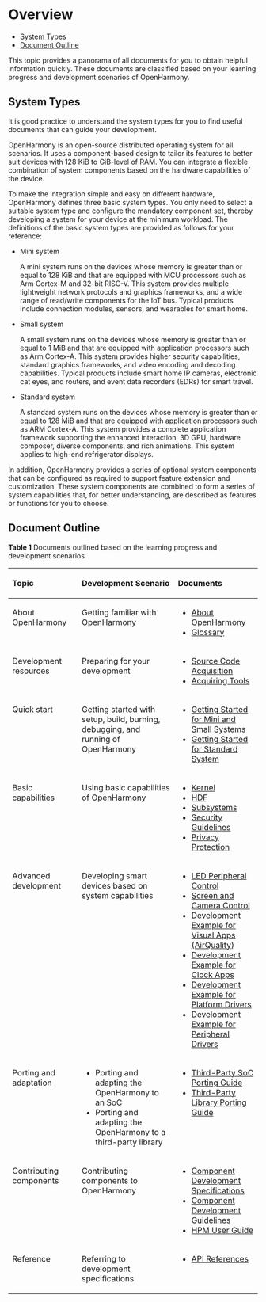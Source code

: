 # Overview<a name="EN-US_TOPIC_0000001152533331"></a>

-   [System Types](#section767218232110)
-   [Document Outline](#section19810171681218)

This topic provides a panorama of all documents for you to obtain helpful information quickly. These documents are classified based on your learning progress and development scenarios of OpenHarmony.

## System Types<a name="section767218232110"></a>

It is good practice to understand the system types for you to find useful documents that can guide your development.

OpenHarmony is an open-source distributed operating system for all scenarios. It uses a component-based design to tailor its features to better suit devices with 128 KiB to GiB-level of RAM. You can integrate a flexible combination of system components based on the hardware capabilities of the device.

To make the integration simple and easy on different hardware, OpenHarmony defines three basic system types. You only need to select a suitable system type and configure the mandatory component set, thereby developing a system for your device at the minimum workload. The definitions of the basic system types are provided as follows for your reference:

-   Mini system

    A mini system runs on the devices whose memory is greater than or equal to 128 KiB and that are equipped with MCU processors such as Arm Cortex-M and 32-bit RISC-V. This system provides multiple lightweight network protocols and graphics frameworks, and a wide range of read/write components for the IoT bus. Typical products include connection modules, sensors, and wearables for smart home.

-   Small system

    A small system runs on the devices whose memory is greater than or equal to 1 MiB and that are equipped with application processors such as Arm Cortex-A. This system provides higher security capabilities, standard graphics frameworks, and video encoding and decoding capabilities. Typical products include smart home IP cameras, electronic cat eyes, and routers, and event data recorders \(EDRs\) for smart travel.

-   Standard system

    A standard system runs on the devices whose memory is greater than or equal to 128 MiB and that are equipped with application processors such as ARM Cortex-A. This system provides a complete application framework supporting the enhanced interaction, 3D GPU, hardware composer, diverse components, and rich animations. This system applies to high-end refrigerator displays.


In addition, OpenHarmony provides a series of optional system components that can be configured as required to support feature extension and customization. These system components are combined to form a series of system capabilities that, for better understanding, are described as features or functions for you to choose.

## Document Outline<a name="section19810171681218"></a>

**Table  1**  Documents outlined based on the learning progress and development scenarios

<a name="table12124241175"></a>
<table><thead align="left"><tr id="row1021316249176"><th class="cellrowborder" valign="top" width="27.872787278727873%" id="mcps1.2.4.1.1"><p id="p162131124191710"><a name="p162131124191710"></a><a name="p162131124191710"></a>Topic</p>
</th>
<th class="cellrowborder" valign="top" width="38.54385438543855%" id="mcps1.2.4.1.2"><p id="p721310243170"><a name="p721310243170"></a><a name="p721310243170"></a>Development Scenario</p>
</th>
<th class="cellrowborder" valign="top" width="33.58335833583358%" id="mcps1.2.4.1.3"><p id="p15213192431712"><a name="p15213192431712"></a><a name="p15213192431712"></a>Documents</p>
</th>
</tr>
</thead>
<tbody><tr id="row82139245176"><td class="cellrowborder" valign="top" width="27.872787278727873%" headers="mcps1.2.4.1.1 "><p id="p021372418175"><a name="p021372418175"></a><a name="p021372418175"></a>About <span id="text64714522207"><a name="text64714522207"></a><a name="text64714522207"></a>OpenHarmony</span></p>
</td>
<td class="cellrowborder" valign="top" width="38.54385438543855%" headers="mcps1.2.4.1.2 "><p id="p6213142414179"><a name="p6213142414179"></a><a name="p6213142414179"></a>Getting familiar with <span id="text9808161615252"><a name="text9808161615252"></a><a name="text9808161615252"></a>OpenHarmony</span></p>
</td>
<td class="cellrowborder" valign="top" width="33.58335833583358%" headers="mcps1.2.4.1.3 "><a name="ul1979224313222"></a><a name="ul1979224313222"></a><ul id="ul1979224313222"><li><a href="https://gitee.com/openharmony" target="_blank" rel="noopener noreferrer">About OpenHarmony</a></li><li><a href="../glossary/glossary.md">Glossary</a></li></ul>
</td>
</tr>
<tr id="row124015595011"><td class="cellrowborder" valign="top" width="27.872787278727873%" headers="mcps1.2.4.1.1 "><p id="p132401950505"><a name="p132401950505"></a><a name="p132401950505"></a>Development resources</p>
</td>
<td class="cellrowborder" valign="top" width="38.54385438543855%" headers="mcps1.2.4.1.2 "><p id="p724015515504"><a name="p724015515504"></a><a name="p724015515504"></a>Preparing for your development</p>
</td>
<td class="cellrowborder" valign="top" width="33.58335833583358%" headers="mcps1.2.4.1.3 "><a name="ul13903204717506"></a><a name="ul13903204717506"></a><ul id="ul13903204717506"><li><a href="../get-code/source-code-acquisition.md">Source Code Acquisition</a></li><li><a href="../get-code/tool-acquisition.md">Acquiring Tools</a></li></ul>
</td>
</tr>
<tr id="row11213142451711"><td class="cellrowborder" valign="top" width="27.872787278727873%" headers="mcps1.2.4.1.1 "><p id="p18213172414174"><a name="p18213172414174"></a><a name="p18213172414174"></a>Quick start</p>
</td>
<td class="cellrowborder" valign="top" width="38.54385438543855%" headers="mcps1.2.4.1.2 "><p id="p3213132491711"><a name="p3213132491711"></a><a name="p3213132491711"></a>Getting started with setup, build, burning, debugging, and running of <span id="text203751321355"><a name="text203751321355"></a><a name="text203751321355"></a>OpenHarmony</span></p>
</td>
<td class="cellrowborder" valign="top" width="33.58335833583358%" headers="mcps1.2.4.1.3 "><a name="ul1222811151378"></a><a name="ul1222811151378"></a><ul id="ul1222811151378"><li><a href="overview-0.md">Getting Started for Mini and Small Systems</a></li><li><a href="overview-6.md">Getting Started for Standard System</a></li></ul>
</td>
</tr>
<tr id="row421315248178"><td class="cellrowborder" valign="top" width="27.872787278727873%" headers="mcps1.2.4.1.1 "><p id="p0213724191718"><a name="p0213724191718"></a><a name="p0213724191718"></a>Basic capabilities</p>
</td>
<td class="cellrowborder" valign="top" width="38.54385438543855%" headers="mcps1.2.4.1.2 "><p id="p6214112417173"><a name="p6214112417173"></a><a name="p6214112417173"></a>Using basic capabilities of <span id="text8928941123820"><a name="text8928941123820"></a><a name="text8928941123820"></a>OpenHarmony</span></p>
</td>
<td class="cellrowborder" valign="top" width="33.58335833583358%" headers="mcps1.2.4.1.3 "><a name="ul1293915133917"></a><a name="ul1293915133917"></a><ul id="ul1293915133917"><li><a href="../kernel/Readme-EN.md">Kernel</a></li><li><a href="../driver/Readme-EN.md">HDF</a></li><li><a href="../subsystems/Readme-EN.md">Subsystems</a></li><li><a href="../security/security-guidelines.md">Security Guidelines</a></li><li><a href="../security/privacy-protection.md">Privacy Protection</a></li></ul>
</td>
</tr>
<tr id="row14214122410178"><td class="cellrowborder" valign="top" width="27.872787278727873%" headers="mcps1.2.4.1.1 "><p id="p162142242175"><a name="p162142242175"></a><a name="p162142242175"></a>Advanced development</p>
</td>
<td class="cellrowborder" valign="top" width="38.54385438543855%" headers="mcps1.2.4.1.2 "><p id="p12214624171719"><a name="p12214624171719"></a><a name="p12214624171719"></a>Developing smart devices based on system capabilities</p>
</td>
<td class="cellrowborder" valign="top" width="33.58335833583358%" headers="mcps1.2.4.1.3 "><a name="ul151291418444"></a><a name="ul151291418444"></a><ul id="ul151291418444"><li><a href="../guide/led-peripheral-control.md">LED Peripheral Control</a></li><li><a href="../guide/screen-and-camera-control.md">Screen and Camera Control</a></li><li><a href="../guide/visual-application-development.md"> Development Example for Visual Apps (AirQuality)</a></li><li><a href="../guide/development-example-for-clock-apps.md">Development Example for Clock Apps</a></li><li><a href="../guide/development-example-for-platform-drivers.md">Development Example for Platform Drivers</a></li><li><a href="../guide/development-example-for-peripheral-drivers.md">Development Example for Peripheral Drivers</a></li></ul>
</td>
</tr>
<tr id="row2021462441719"><td class="cellrowborder" valign="top" width="27.872787278727873%" headers="mcps1.2.4.1.1 "><p id="p521402416177"><a name="p521402416177"></a><a name="p521402416177"></a>Porting and adaptation</p>
</td>
<td class="cellrowborder" valign="top" width="38.54385438543855%" headers="mcps1.2.4.1.2 "><a name="ul151441577479"></a><a name="ul151441577479"></a><ul id="ul151441577479"><li>Porting and adapting the <span id="text1415622205014"><a name="text1415622205014"></a><a name="text1415622205014"></a>OpenHarmony</span> to an SoC</li><li>Porting and adapting the <span id="text82061719165013"><a name="text82061719165013"></a><a name="text82061719165013"></a>OpenHarmony</span> to a third-party library</li></ul>
</td>
<td class="cellrowborder" valign="top" width="33.58335833583358%" headers="mcps1.2.4.1.3 "><a name="ul49839175470"></a><a name="ul49839175470"></a><ul id="ul49839175470"><li><a href="../porting/third-party-soc-porting-guide.md" target="_blank" rel="noopener noreferrer">Third-Party SoC Porting Guide</a></li><li><a href="../porting/third-party-library-porting-guide.md">Third-Party Library Porting Guide</a></li></ul>
</td>
</tr>
<tr id="row321442419177"><td class="cellrowborder" valign="top" width="27.872787278727873%" headers="mcps1.2.4.1.1 "><p id="p102149240175"><a name="p102149240175"></a><a name="p102149240175"></a>Contributing components</p>
</td>
<td class="cellrowborder" valign="top" width="38.54385438543855%" headers="mcps1.2.4.1.2 "><p id="p12142024151711"><a name="p12142024151711"></a><a name="p12142024151711"></a>Contributing components to <span id="text207913212498"><a name="text207913212498"></a><a name="text207913212498"></a>OpenHarmony</span></p>
</td>
<td class="cellrowborder" valign="top" width="33.58335833583358%" headers="mcps1.2.4.1.3 "><a name="ul1675715272499"></a><a name="ul1675715272499"></a><ul id="ul1675715272499"><li><a href="../bundles/development-specifications.md">Component Development Specifications</a></li><li><a href="../bundles/development-guidelines.md">Component Development Guidelines</a></li><li><a href="../bundles/hpm-user-guide.md">HPM User Guide</a></li></ul>
</td>
</tr>
<tr id="row1621492419178"><td class="cellrowborder" valign="top" width="27.872787278727873%" headers="mcps1.2.4.1.1 "><p id="p10214172414173"><a name="p10214172414173"></a><a name="p10214172414173"></a>Reference</p>
</td>
<td class="cellrowborder" valign="top" width="38.54385438543855%" headers="mcps1.2.4.1.2 "><p id="p122140244172"><a name="p122140244172"></a><a name="p122140244172"></a>Referring to development specifications</p>
</td>
<td class="cellrowborder" valign="top" width="33.58335833583358%" headers="mcps1.2.4.1.3 "><a name="ul14961914175515"></a><a name="ul14961914175515"></a><ul id="ul14961914175515"><li><a href="https://device.harmonyos.com/en/docs/develop/apiref/js-framework-file-0000000000611396" target="_blank" rel="noopener noreferrer">API References</a></li></ul>
</td>
</tr>
</tbody>
</table>

